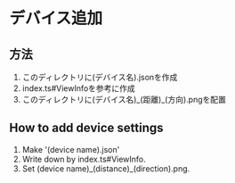# デバイス追加
## 方法
1. このディレクトリに(デバイス名).jsonを作成
2. index.ts#ViewInfoを参考に作成
3. このディレクトリに(デバイス名)\_(距離)\_(方向).pngを配置
## How to add device settings
1. Make '(device name).json'
2. Write down by index.ts#ViewInfo.
3. Set (device name)\_(distance)\_(direction).png.